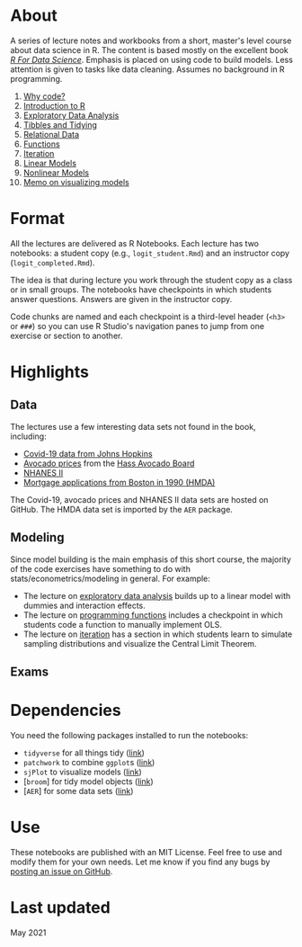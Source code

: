 # About

A series of lecture notes and workbooks from a short, master's level course about data science in R. The content is based mostly on the excellent book [*R For Data Science*](https://r4ds.had.co.nz/). Emphasis is placed on using code to build models. Less attention is given to tasks like data cleaning. Assumes no background in R programming.

1. [Why code?](intro.pdf)
2. [Introduction to R](intro_to_r_completed.nb.html)
3. [Exploratory Data Analysis](ch7_completed.nb.html)
4. [Tibbles and Tidying](ch10-12_completed.nb.html)
5. [Relational Data](ch13_completed.nb.html)
6. [Functions](ch19_completed.nb.html)
7. [Iteration](ch21_completed.nb.html)
8. [Linear Models](ols_completed.nb.html)
9. [Nonlinear Models](logit_completed.nb.html)
10. [Memo on visualizing models](visualize_models.nb.html)


# Format

All the lectures are delivered as R Notebooks. Each lecture has two notebooks: a student copy (e.g., `logit_student.Rmd`) and an instructor copy (`logit_completed.Rmd`). 

The idea is that during lecture you work through the student copy as a class or in small groups. The notebooks have checkpoints in which students answer questions. Answers are given in the instructor copy. 

Code chunks are named and each checkpoint is a third-level header (`<h3>` or `###`) so you can use R Studio's navigation panes to jump from one exercise or section to another.

# Highlights

## Data

The lectures use a few interesting data sets not found in the book, including:

* [Covid-19 data from Johns Hopkins](https://github.com/CSSEGISandData/COVID-19)
* [Avocado prices](https://www.kaggle.com/neuromusic/avocado-prices/) from the [Hass Avocado Board](https://hassavocadoboard.com/)
* [NHANES II](https://wwwn.cdc.gov/Nchs/Nhanes/nhanes2/default.aspx)
* [Mortgage applications from Boston in 1990 (HMDA)](https://rdrr.io/cran/AER/man/HMDA.html)

The Covid-19, avocado prices and NHANES II data sets are hosted on GitHub. The HMDA data set is imported by the `AER` package.

## Modeling

Since model building is the main emphasis of this short course, the majority of the code exercises have something to do with stats/econometrics/modeling in general. For example:

* The lecture on [exploratory data analysis](ch7_completed.nb.html) builds up to a linear model with dummies and interaction effects.
* The lecture on [programming functions](https://lrdegeest.github.io/r_for_data_science/ch19_completed.nb.html) includes a checkpoint in which students code a function to manually implement OLS.
* The lecture on [iteration](https://lrdegeest.github.io/r_for_data_science/ch21_completed.nb.html) has a section in which students learn to simulate sampling distributions and visualize the Central Limit Theorem.

## Exams

# Dependencies

You need the following packages installed to run the notebooks: 

* `tidyverse` for all things tidy ([link](https://www.tidyverse.org/))
* `patchwork` to combine `ggplot`s ([link](https://patchwork.data-imaginist.com/))
* `sjPlot` to visualize models ([link](https://strengejacke.github.io/sjPlot/))
* [`broom`] for tidy model objects ([link](https://broom.tidymodels.org/))
* [`AER`] for some data sets ([link](https://cran.r-project.org/web/packages/AER/index.html))

# Use

These notebooks are published with an MIT License. Feel free to use and modify them for your own needs. Let me know if you find any bugs by [posting an issue on GitHub](https://github.com/lrdegeest/r_for_data_science/issues).  

# Last updated

May 2021